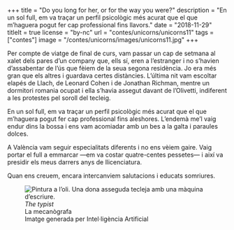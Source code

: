 +++
title = "Do you long for her, or for the way you were?"
description = "En un sol full, em va traçar un perfil psicològic més acurat que el que m’haguera pogut fer cap professional fins llavors."
date = "2018-11-29"
titleIt = true
license = "by-nc"
url = "contes/unicorns/unicorns11"
tags = ["contes"]
image = "/contes/unicorns/images/unicorns11.jpg"
+++

Per compte de viatge de final de curs, vam passar un cap de setmana al xalet dels pares d’un company que, ells sí, eren a l’estranger i no s’havien d’assabentar de l’ús que fèiem de la seua segona residència. Jo era més gran que els altres i guardava certes distàncies. L’última nit vam escoltar elapés de Llach, de Leonard Cohen i de Jonathan Richman, mentre un dormitori romania ocupat i ella s’havia assegut davant de l’Olivetti, indiferent a les protestes pel soroll del tecleig.

En un sol full, em va traçar un perfil psicològic més acurat que el que m’haguera pogut fer cap professional fins aleshores. L’endemà me’l vaig endur dins la bossa i ens vam acomiadar amb un bes a la galta i paraules dolces.

A València vam seguir especialitats diferents i no ens vèiem gaire. Vaig portar el full a emmarcar —em va costar quatre-centes pessetes— i així va presidir els meus darrers anys de llicenciatura.

Quan ens creuem, encara intercanviem salutacions i educats somriures.

<figure class="illustration"><img src="/contes/unicorns/images/unicorns11.jpg" alt="Pintura a l’oli. Una dona asseguda tecleja amb una màquina d’escriure."><figcaption><em>The typist</em><br>La mecanògrafa<br><span class="ai-disclaimer">Imatge generada per Intel·ligència Artificial</span></figcaption></figure>

